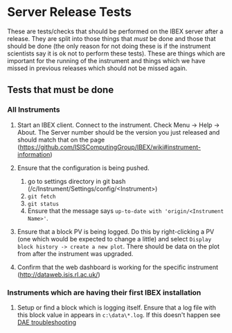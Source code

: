 # Server Release Tests

These are tests/checks that should be performed on the IBEX server after a release. They are split into those things that *must* be done and those that should be done (the only reason for not doing these is if the instrument scientists say it is ok not to perform these tests). These are things which are important for the running of the instrument and things which we have missed in previous releases which should not be missed again.

## Tests that must be done

### All Instruments

1. Start an IBEX client. Connect to the instrument. Check Menu -> Help -> About. The Server number should be the version you just released and should match that on the page (https://github.com/ISISComputingGroup/IBEX/wiki#instrument-information)

1. Ensure that the configuration is being pushed. 
    1. go to settings directory in git bash (/c/Instrument/Settings/config/\<Instrument\>)
    1. `git fetch`
    1. `git status`
    1. Ensure that the message says `up-to-date with 'origin/<Instrument Name>'`.
1. Ensure that a block PV is being logged. Do this by right-clicking a PV (one which would be expected to change a little) and select `Display block history -> create a new plot`. There should be data on the plot from after the instrument was upgraded.
1. Confirm that the web dashboard is working for the specific instrument (http://dataweb.isis.rl.ac.uk/)

### Instruments which are having their first IBEX installation
1. Setup or find a block which is logging itself. Ensure that a log file with this block value in appears in `c:\data\*.log`. If this doesn't happen see [DAE troubleshooting](/specific_iocs/dae/DAE-Trouble-Shooting)

